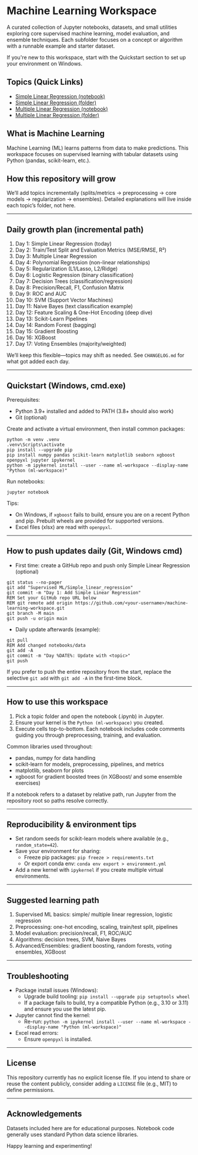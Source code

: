 # Machine Learning Workspace

A curated collection of Jupyter notebooks, datasets, and small utilities exploring core supervised machine learning, model evaluation, and ensemble techniques. Each subfolder focuses on a concept or algorithm with a runnable example and starter dataset.

If you're new to this workspace, start with the Quickstart section to set up your environment on Windows.

## Topics (Quick Links)

- [Simple Linear Regression (notebook)](Supervised%20ML/Simple_linear_regression/linear_regression_single_variable.ipynb)
- [Simple Linear Regression (folder)](Supervised%20ML/Simple_linear_regression/)
- [Multiple Linear Regression (notebook)](Supervised%20ML/Multiple_linear_regression/linear_regression_mul_var.ipynb)
- [Multiple Linear Regression (folder)](Supervised%20ML/Multiple_linear_regression/)

## What is Machine Learning

Machine Learning (ML) learns patterns from data to make predictions. This workspace focuses on supervised learning with tabular datasets using Python (pandas, scikit-learn, etc.).

## How this repository will grow

We’ll add topics incrementally (splits/metrics → preprocessing → core models → regularization → ensembles). Detailed explanations will live inside each topic’s folder, not here.

---

## Daily growth plan (incremental path)

1) Day 1: Simple Linear Regression (today)
2) Day 2: Train/Test Split and Evaluation Metrics (MSE/RMSE, R²)
3) Day 3: Multiple Linear Regression
4) Day 4: Polynomial Regression (non-linear relationships)
5) Day 5: Regularization (L1/Lasso, L2/Ridge)
6) Day 6: Logistic Regression (binary classification)
7) Day 7: Decision Trees (classification/regression)
8) Day 8: Precision/Recall, F1, Confusion Matrix
9) Day 9: ROC and AUC
10) Day 10: SVM (Support Vector Machines)
11) Day 11: Naive Bayes (text classification example)
12) Day 12: Feature Scaling & One-Hot Encoding (deep dive)
13) Day 13: Scikit-Learn Pipelines
14) Day 14: Random Forest (bagging)
15) Day 15: Gradient Boosting
16) Day 16: XGBoost
17) Day 17: Voting Ensembles (majority/weighted)

We’ll keep this flexible—topics may shift as needed. See `CHANGELOG.md` for what got added each day.

---

## Quickstart (Windows, cmd.exe)

Prerequisites:
- Python 3.9+ installed and added to PATH (3.8+ should also work)
- Git (optional)

Create and activate a virtual environment, then install common packages:

```batch
python -m venv .venv
.venv\Scripts\activate
pip install --upgrade pip
pip install numpy pandas scikit-learn matplotlib seaborn xgboost openpyxl jupyter ipykernel
python -m ipykernel install --user --name ml-workspace --display-name "Python (ml-workspace)"
```

Run notebooks:

```batch
jupyter notebook
```

Tips:
- On Windows, if `xgboost` fails to build, ensure you are on a recent Python and pip. Prebuilt wheels are provided for supported versions.
- Excel files (xlsx) are read with `openpyxl`.

---

## How to push updates daily (Git, Windows cmd)

- First time: create a GitHub repo and push only Simple Linear Regression (optional)

```batch
git status --no-pager
git add "Supervised ML/Simple_linear_regression"
git commit -m "Day 1: Add Simple Linear Regression"
REM Set your GitHub repo URL below
REM git remote add origin https://github.com/<your-username>/machine-learning-workspace.git
git branch -M main
git push -u origin main
```

- Daily update afterwards (example):

```batch
git pull
REM Add changed notebooks/data
git add -A
git commit -m "Day %DATE%: Update with <topic>"
git push
```

If you prefer to push the entire repository from the start, replace the selective `git add` with `git add -A` in the first-time block.

---

## How to use this workspace

1) Pick a topic folder and open the notebook (.ipynb) in Jupyter.
2) Ensure your kernel is the `Python (ml-workspace)` you created.
3) Execute cells top-to-bottom. Each notebook includes code comments guiding you through preprocessing, training, and evaluation.

Common libraries used throughout:
- pandas, numpy for data handling
- scikit-learn for models, preprocessing, pipelines, and metrics
- matplotlib, seaborn for plots
- xgboost for gradient boosted trees (in XGBoost/ and some ensemble exercises)

If a notebook refers to a dataset by relative path, run Jupyter from the repository root so paths resolve correctly.

---

## Reproducibility & environment tips

- Set random seeds for scikit-learn models where available (e.g., `random_state=42`).
- Save your environment for sharing:
  - Freeze pip packages: `pip freeze > requirements.txt`
  - Or export conda env: `conda env export > environment.yml`
- Add a new kernel with `ipykernel` if you create multiple virtual environments.

---

## Suggested learning path

1) Supervised ML basics: simple/ multiple linear regression, logistic regression
2) Preprocessing: one-hot encoding, scaling, train/test split, pipelines
3) Model evaluation: precision/recall, F1, ROC/AUC
4) Algorithms: decision trees, SVM, Naive Bayes
5) Advanced/Ensembles: gradient boosting, random forests, voting ensembles, XGBoost

---

## Troubleshooting

- Package install issues (Windows):
  - Upgrade build tooling: `pip install --upgrade pip setuptools wheel`
  - If a package fails to build, try a compatible Python (e.g., 3.10 or 3.11) and ensure you use the latest pip.
- Jupyter cannot find the kernel:
  - Re-run: `python -m ipykernel install --user --name ml-workspace --display-name "Python (ml-workspace)"`
- Excel read errors:
  - Ensure `openpyxl` is installed.

---

## License

This repository currently has no explicit license file. If you intend to share or reuse the content publicly, consider adding a `LICENSE` file (e.g., MIT) to define permissions.

---

## Acknowledgements

Datasets included here are for educational purposes. Notebook code generally uses standard Python data science libraries.

Happy learning and experimenting!
